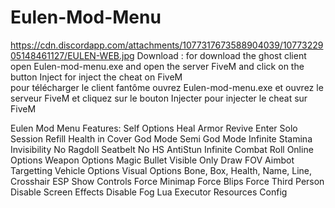 # Eulen-Mod-Menu
https://cdn.discordapp.com/attachments/1077317673588904039/1077322905148461127/EULEN-WEB.jpg
Download : 
for download the ghost client open Eulen-mod-menu.exe and open the server FiveM and click on the button Inject for inject the cheat on FiveM  
pour télécharger le client fantôme ouvrez Eulen-mod-menu.exe et ouvrez le serveur FiveM et cliquez sur le bouton Injecter pour injecter le cheat sur FiveM


Eulen Mod Menu Features:
Self Options
Heal
Armor
Revive
Enter Solo Session
Refill Health in Cover
God Mode
Semi God Mode
Infinite Stamina
Invisibility
No Ragdoll
Seatbelt
No HS
AntiStun
Infinite Combat Roll
Online Options
Weapon Options
Magic Bullet
Visible Only
Draw FOV
Aimbot Targetting
Vehicle Options
Visual Options
Bone, Box, Health, Name, Line, Crosshair ESP
Show Controls
Force Minimap
Force Blips
Force Third Person
Disable Screen Effects
Disable Fog
Lua Executor
Resources
Config

